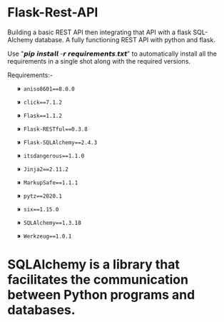 # Flask-Rest-API
Building a basic REST API then integrating that API with a flask SQL-Alchemy database. 
A fully functioning REST API with python and flask.

Use "𝙥𝙞𝙥 𝙞𝙣𝙨𝙩𝙖𝙡𝙡 -𝙧 𝙧𝙚𝙦𝙪𝙞𝙧𝙚𝙢𝙚𝙣𝙩𝙨.𝙩𝙭𝙩" to automatically install all the requirements in a single shot along with the required versions.

Requirements:-   

       ⁍ aniso8601==8.0.0 

       ⁍ click==7.1.2

       ⁍ Flask==1.1.2

       ⁍ Flask-RESTful==0.3.8

       ⁍ Flask-SQLAlchemy==2.4.3

       ⁍ itsdangerous==1.1.0

       ⁍ Jinja2==2.11.2

       ⁍ MarkupSafe==1.1.1

       ⁍ pytz==2020.1

       ⁍ six==1.15.0

       ⁍ SQLAlchemy==1.3.18

       ⁍ Werkzeug==1.0.1
   

# SQLAlchemy is a library that facilitates the communication between Python programs and databases. 
